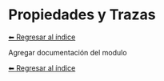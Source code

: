 # Propiedades y Trazas

[⬅ Regresar al índice](../modules.md)

Agregar documentación del modulo

[⬅ Regresar al índice](../modules.md)
